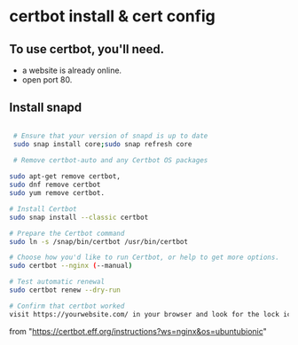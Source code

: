 # certbot install & cert config

## To use certbot, you'll need.
- a website is already online.
- open port 80.

## Install snapd

```bash

 # Ensure that your version of snapd is up to date
 sudo snap install core;sudo snap refresh core
 
 # Remove certbot-auto and any Certbot OS packages

sudo apt-get remove certbot,
sudo dnf remove certbot
sudo yum remove certbot.

# Install Certbot
sudo snap install --classic certbot 

# Prepare the Certbot command
sudo ln -s /snap/bin/certbot /usr/bin/certbot

# Choose how you'd like to run Certbot, or help to get more options.
sudo certbot --nginx (--manual)

# Test automatic renewal
sudo certbot renew --dry-run

# Confirm that certbot worked
visit https://yourwebsite.com/ in your browser and look for the lock icon in the URL bar.

```

from "https://certbot.eff.org/instructions?ws=nginx&os=ubuntubionic"
